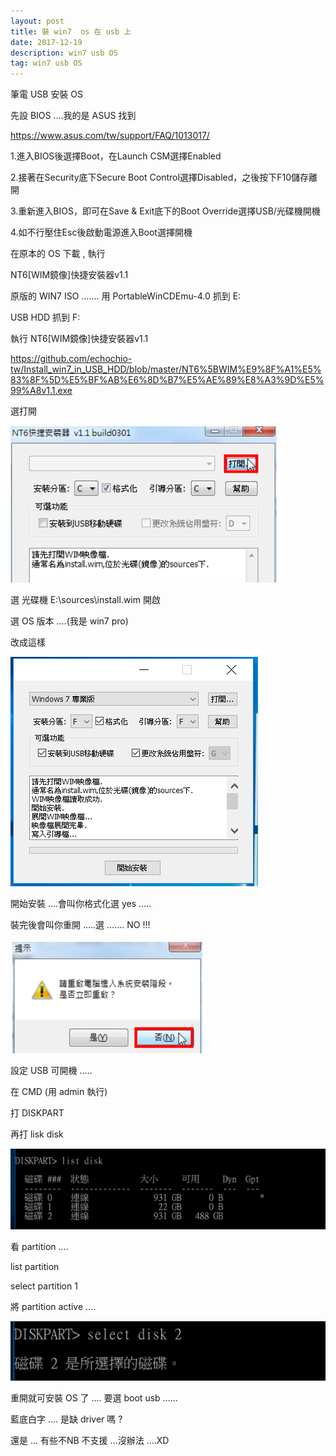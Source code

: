 ```yaml
---
layout: post
title: 裝 win7  os 在 usb 上
date: 2017-12-19
description: win7 usb OS
tag: win7 usb OS
--- 
```

筆電  USB 安裝 OS

先設 BIOS ....我的是 ASUS 找到

https://www.asus.com/tw/support/FAQ/1013017/

1.進入BIOS後選擇Boot，在Launch CSM選擇Enabled

2.接著在Security底下Secure Boot Control選擇Disabled，之後按下F10儲存離開

3.重新進入BIOS，即可在Save & Exit底下的Boot Override選擇USB/光碟機開機

4.如不行壓住Esc後啟動電源進入Boot選擇開機

在原本的 OS 下載 , 執行

NT6[WIM鏡像]快捷安裝器v1.1

原版的 WIN7 ISO ....... 用 PortableWinCDEmu-4.0 抓到 E:

USB HDD 抓到 F: 

執行  NT6[WIM鏡像]快捷安裝器v1.1 

https://github.com/echochio-tw/Install_win7_in_USB_HDD/blob/master/NT6%5BWIM%E9%8F%A1%E5%83%8F%5D%E5%BF%AB%E6%8D%B7%E5%AE%89%E8%A3%9D%E5%99%A8v1.1.exe

 選打開
 
 <img src="/images/posts/usb-os/a1.png">
 
 選 光碟機 E:\sources\install.wim 開啟

選 OS 版本 ....(我是 win7 pro)

改成這樣


 <img src="/images/posts/usb-os/a2.png">
 
 開始安裝 ....會叫你格式化選 yes .....

裝完後會叫你重開 .....選 ....... NO !!!

<img src="/images/posts/usb-os/a3.png">

設定 USB 可開機 .....

在 CMD (用 admin 執行) 

打 DISKPART 

再打 lisk disk

<img src="/images/posts/usb-os/a4.png">

看 partition ....

list partition

select partition 1

將 partition active ....

<img src="/images/posts/usb-os/a5.png">

重開就可安裝 OS 了 .... 要選 boot usb ......

藍底白字 .... 是缺 driver 嗎 ?

還是 ... 有些不NB 不支援 ...沒辦法 ....XD


